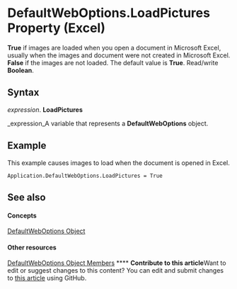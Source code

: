 
# DefaultWebOptions.LoadPictures Property (Excel)

 **True** if images are loaded when you open a document in Microsoft Excel, usually when the images and document were not created in Microsoft Excel. **False** if the images are not loaded. The default value is **True**. Read/write  **Boolean**.


## Syntax

 _expression_. **LoadPictures**

 _expression_A variable that represents a  **DefaultWebOptions** object.


## Example

This example causes images to load when the document is opened in Excel.


```
Application.DefaultWebOptions.LoadPictures = True
```


## See also


#### Concepts


 [DefaultWebOptions Object](5bd1d870-e8d9-cac1-d7a7-3aeaf7c4c3cd.md)
#### Other resources


 [DefaultWebOptions Object Members](52db1398-01d8-eba5-772f-2923fdc89f5b.md)
****   **Contribute to this article**Want to edit or suggest changes to this content? You can edit and submit changes to  [this article](https://github.com/jhershey00/VBA_Excel_Test/OpenXMLCon/articles/dc2bcc24-f30b-6d63-e85c-20f29a2aaf03.md) using GitHub.

